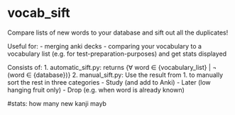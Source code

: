 # vocab_sift
Compare lists of new words to your database and sift out all the duplicates!

Useful for:
    - merging anki decks
    - comparing your vocabulary to a vocabulary list (e.g. for test-preparation-purposes) and get stats displayed

Consists of:
    1. automatic_sift.py:  returns {∀ word ∈ {vocabulary_list} | ¬ (word ∈ {database})}
    2. manual_sift.py:  Use the result from 1. to manually sort the rest in three categories
                        - Study (and add to Anki)
                        - Later (low hanging fruit only)
                        - Drop (e.g. when word is already known)

#stats: how many new kanji mayb
